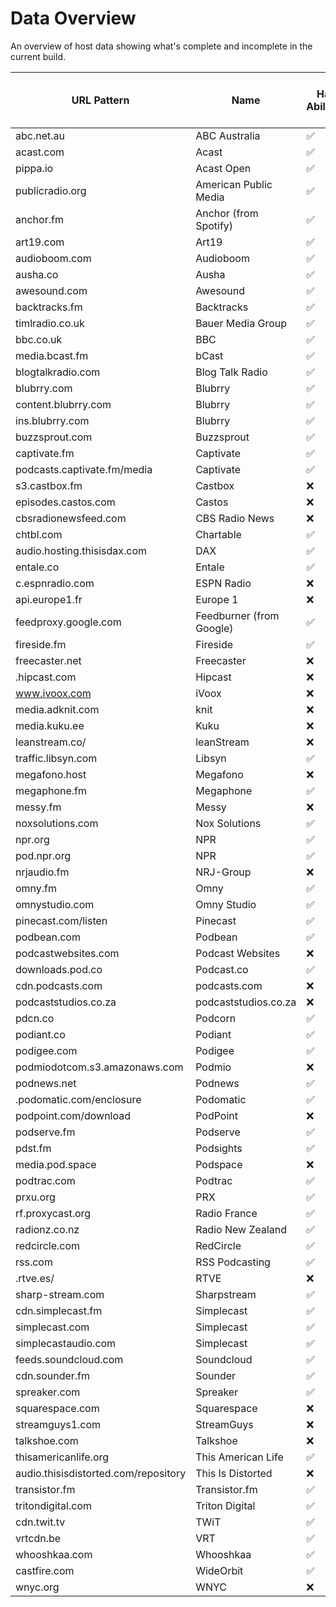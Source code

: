 # Data Overview

An overview of host data showing what's complete and incomplete in the current build.

| URL Pattern | Name | Has Abilities | Has Privacy Policy URL | Has Logo URL
| --- | --- | --- | --- | --- |
| abc.net.au | ABC Australia | ✅ | ✅ | ✅ |
| acast.com | Acast | ✅ | ✅ | ✅ |
| pippa.io | Acast Open | ✅ | ✅ | ❌ |
| publicradio.org | American Public Media | ✅ | ✅ | ❌ |
| anchor.fm | Anchor (from Spotify) | ✅ | ✅ | ✅ |
| art19.com | Art19 | ✅ | ✅ | ✅ |
| audioboom.com | Audioboom | ✅ | ✅ | ✅ |
| ausha.co | Ausha | ✅ | ✅ | ✅ |
| awesound.com | Awesound | ✅ | ✅ | ✅ |
| backtracks.fm | Backtracks | ✅ | ✅ | ✅ |
| timlradio.co.uk | Bauer Media Group | ✅ | ✅ | ❌ |
| bbc.co.uk | BBC | ✅ | ✅ | ✅ |
| media.bcast.fm | bCast | ✅ | ✅ | ✅ |
| blogtalkradio.com | Blog Talk Radio | ✅ | ✅ | ✅ |
| blubrry.com | Blubrry | ✅ | ✅ | ✅ |
| content.blubrry.com | Blubrry | ✅ | ✅ | ✅ |
| ins.blubrry.com | Blubrry | ✅ | ✅ | ✅ |
| buzzsprout.com | Buzzsprout | ✅ | ✅ | ✅ |
| captivate.fm | Captivate | ✅ | ✅ | ✅ |
| podcasts.captivate.fm/media | Captivate | ✅ | ✅ | ✅ |
| s3.castbox.fm | Castbox | ❌ | ✅ | ✅ |
| episodes.castos.com | Castos | ❌ | ✅ | ✅ |
| cbsradionewsfeed.com | CBS Radio News | ❌ | ✅ | ✅ |
| chtbl.com | Chartable | ✅ | ✅ | ❌ |
| audio.hosting.thisisdax.com | DAX | ✅ | ✅ | ✅ |
| entale.co | Entale | ✅ | ✅ | ✅ |
| c.espnradio.com | ESPN Radio | ❌ | ✅ | ✅ |
| api.europe1.fr | Europe 1 | ❌ | ✅ | ✅ |
| feedproxy.google.com | Feedburner (from Google) | ✅ | ✅ | ❌ |
| fireside.fm | Fireside | ✅ | ✅ | ✅ |
| freecaster.net | Freecaster | ❌ | ✅ | ✅ |
| .hipcast.com | Hipcast | ❌ | ✅ | ✅ |
| www.ivoox.com | iVoox | ❌ | ✅ | ✅ |
| media.adknit.com | knit | ❌ | ❌ | ❌ |
| media.kuku.ee | Kuku | ❌ | ❌ | ✅ |
| leanstream.co/ | leanStream | ❌ | ✅ | ✅ |
| traffic.libsyn.com | Libsyn | ✅ | ✅ | ✅ |
| megafono.host | Megafono | ❌ | ❌ | ✅ |
| megaphone.fm | Megaphone | ✅ | ✅ | ✅ |
| messy.fm | Messy | ❌ | ✅ | ✅ |
| noxsolutions.com | Nox Solutions | ✅ | ✅ | ✅ |
| npr.org | NPR | ✅ | ✅ | ✅ |
| pod.npr.org | NPR | ✅ | ✅ | ✅ |
| nrjaudio.fm | NRJ-Group | ❌ | ✅ | ❌ |
| omny.fm | Omny | ✅ | ✅ | ✅ |
| omnystudio.com | Omny Studio | ✅ | ✅ | ✅ |
| pinecast.com/listen | Pinecast | ✅ | ❌ | ✅ |
| podbean.com | Podbean | ✅ | ✅ | ✅ |
| podcastwebsites.com | Podcast Websites | ❌ | ✅ | ❌ |
| downloads.pod.co | Podcast.co | ✅ | ✅ | ✅ |
| cdn.podcasts.com | podcasts.com | ❌ | ✅ | ✅ |
| podcaststudios.co.za | podcaststudios.co.za | ❌ | ❌ | ✅ |
| pdcn.co | Podcorn | ✅ | ✅ | ❌ |
| podiant.co | Podiant | ✅ | ✅ | ✅ |
| podigee.com | Podigee | ✅ | ✅ | ✅ |
| podmiodotcom.s3.amazonaws.com | Podmio | ❌ | ❌ | ✅ |
| podnews.net | Podnews | ✅ | ✅ | ✅ |
| .podomatic.com/enclosure | Podomatic | ✅ | ✅ | ✅ |
| podpoint.com/download | PodPoint | ❌ | ❌ | ✅ |
| podserve.fm | Podserve | ✅ | ✅ | ❌ |
| pdst.fm | Podsights | ✅ | ✅ | ❌ |
| media.pod.space | Podspace | ❌ | ✅ | ✅ |
| podtrac.com | Podtrac | ✅ | ✅ | ❌ |
| prxu.org | PRX | ✅ | ✅ | ✅ |
| rf.proxycast.org | Radio France | ✅ | ✅ | ✅ |
| radionz.co.nz | Radio New Zealand | ✅ | ✅ | ✅ |
| redcircle.com | RedCircle | ✅ | ✅ | ✅ |
| rss.com | RSS Podcasting | ✅ | ✅ | ✅ |
| .rtve.es/ | RTVE | ❌ | ❌ | ✅ |
| sharp-stream.com | Sharpstream | ✅ | ❌ | ✅ |
| cdn.simplecast.fm | Simplecast | ✅ | ✅ | ✅ |
| simplecast.com | Simplecast | ✅ | ✅ | ✅ |
| simplecastaudio.com | Simplecast | ✅ | ✅ | ✅ |
| feeds.soundcloud.com | Soundcloud | ✅ | ✅ | ✅ |
| cdn.sounder.fm | Sounder | ✅ | ✅ | ✅ |
| spreaker.com | Spreaker | ✅ | ✅ | ✅ |
| squarespace.com | Squarespace | ❌ | ✅ | ✅ |
| streamguys1.com | StreamGuys | ❌ | ✅ | ✅ |
| talkshoe.com | Talkshoe | ❌ | ✅ | ✅ |
| thisamericanlife.org | This American Life | ✅ | ✅ | ✅ |
| audio.thisisdistorted.com/repository | This Is Distorted | ❌ | ❌ | ✅ |
| transistor.fm | Transistor.fm | ✅ | ✅ | ✅ |
| tritondigital.com | Triton Digital | ✅ | ✅ | ✅ |
| cdn.twit.tv | TWiT | ✅ | ✅ | ✅ |
| vrtcdn.be | VRT | ✅ | ✅ | ✅ |
| whooshkaa.com | Whooshkaa | ✅ | ✅ | ✅ |
| castfire.com | WideOrbit | ✅ | ✅ | ✅ |
| wnyc.org | WNYC | ❌ | ✅ | ✅ |
